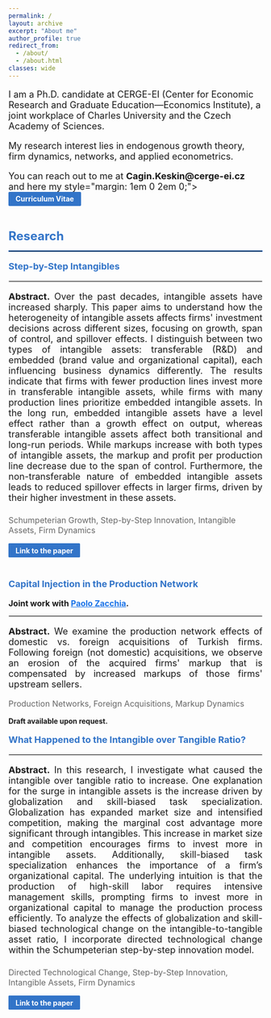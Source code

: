```yaml
---
permalink: /
layout: archive
excerpt: "About me"
author_profile: true
redirect_from: 
  - /about/
  - /about.html
classes: wide
---
```


<p style="font-size: 18px;">I am a Ph.D. candidate at CERGE-EI (Center for Economic Research and Graduate Education—Economics Institute), a joint workplace of Charles University and the Czech Academy of Sciences.</p>

<p style="font-size: 18px;">My research interest lies in endogenous growth theory, firm dynamics, networks, and applied econometrics.</p>

<p style="font-size: 18px; margin-bottom: 2.5em;">You can reach out to me at <strong style="font-size: 18px;">Cagin.Keskin@cerge-ei.cz</strong> and here my style="margin: 1em 0 2em 0;">
    <a href="/path/to/your-cv.pdf" 
       style="background-color: #3274c8;
              color: white;
              padding: 0.4em 1em;
              border-radius: 2px;
              text-decoration: none;
              font-size: 14px;
              display: inline-block;
              transition: background-color 0.3s ease;
              cursor: pointer;">
        <strong>Curriculum Vitae</strong>
    </a>
</p>

<h1 style="font-size: 24px; color: #3274c8; font-weight: bold; margin: 0.5em 0;">Research</h1>
<hr style="border: 1.5px solid #3274c8; margin: 1em 0;">

<!-- First Paper -->
<h2 style="font-size: 18px; color: #3274c8; font-weight: bold; margin: 1em 0;">Step-by-Step Intangibles</h2>
<hr style="border: 1px solid #ddd; margin: 1em 0;">
<p style="font-size: 18px; margin-bottom: 1em; text-align: justify;">
    <strong>Abstract.</strong> Over the past decades, intangible assets have increased sharply. This paper aims to understand how the heterogeneity of intangible assets affects firms' investment decisions across different sizes, focusing on growth, span of control, and spillover effects. I distinguish between two types of intangible assets: transferable (R&D) and embedded (brand value and organizational capital), each influencing business dynamics differently. The results indicate that firms with fewer production lines invest more in transferable intangible assets, while firms with many production lines prioritize embedded intangible assets. In the long run, embedded intangible assets have a level effect rather than a growth effect on output, whereas transferable intangible assets affect both transitional and long-run periods. While markups increase with both types of intangible assets, the markup and profit per production line decrease due to the span of control. Furthermore, the non-transferable nature of embedded intangible assets leads to reduced spillover effects in larger firms, driven by their higher investment in these assets.
</p>

<p style="font-size: 16px; color: #666; margin-top: 1.5em;">
Schumpeterian Growth, Step-by-Step Innovation, Intangible Assets, Firm Dynamics
</p>

<p style="margin: 1em 0 3em 0;">
    <a href="#" style="background-color: #3274c8; 
                      color: white; 
                      padding: 0.4em 1em; 
                      border-radius: 1.7px; 
                      text-decoration: none; 
                      font-size: 14px; 
                      display: inline-block;
                      transition: background-color 0.3s ease;
                      cursor: pointer;">
        <strong>Link to the paper</strong>
    </a>
</p>


<!-- Second Paper -->
<h2 style="font-size: 18px; color: #3274c8; font-weight: bold; margin: 2em 0 1em 0;">Capital Injection in the Production Network</h2>

<p style="font-size: 16px; margin-bottom: 0.5em;">
<strong>Joint work with <a href="https://www.paolozacchia.com" target="_blank" style="color: #1a73e8;">Paolo Zacchia</a>.</strong> 
</p>

<hr style="border: 1px solid #ddd; margin: 1em 0;">

<p style="font-size: 18px; margin-bottom: 1em; text-align: justify;"><strong>Abstract.</strong> We examine the production network effects of domestic vs. foreign acquisitions of Turkish firms. Following foreign (not domestic) acquisitions, we observe an erosion of the acquired firms' markup that is compensated by increased markups of those firms' upstream sellers.</p>

<p style="font-size: 16px; color: #666; margin-top: 1em;">
Production Networks, Foreign Acquisitions, Markup Dynamics
</p>

<p style="font-size: 14px; margin-bottom: 1em;"><strong>Draft available upon request.</strong></p>


<!-- Third Paper -->
<h2 style="font-size: 18px; color: #3274c8; font-weight: bold; margin: 1em 0;">What Happened to the Intangible over Tangible Ratio?</h2>
<hr style="border: 1px solid #ddd; margin: 1em 0;">
<p style="font-size: 18px; margin-bottom: 1em; text-align: justify;">
    <strong>Abstract.</strong> In this research, I investigate what caused the intangible over tangible ratio to increase. One explanation for the surge in intangible assets is the increase driven by globalization and skill-biased task specialization. Globalization has expanded market size and intensified competition, making the marginal cost advantage more significant through intangibles. This increase in market size and competition encourages firms to invest more in intangible assets. Additionally, skill-biased task specialization enhances the importance of a firm’s organizational capital. The underlying intuition is that the production of high-skill labor requires intensive management skills, prompting firms to invest more in organizational capital to manage the production process efficiently. To analyze the effects of globalization and skill-biased technological change on the intangible-to-tangible asset ratio, I incorporate directed technological change within the Schumpeterian step-by-step innovation model.
</p>

<p style="font-size: 16px; color: #666; margin-top: 1.5em;">
Directed Technological Change, Step-by-Step Innovation, Intangible Assets, Firm Dynamics
</p>

<p style="margin: 1em 0 3em 0;">
    <a href="#" style="background-color: #3274c8; 
                      color: white; 
                      padding: 0.4em 1em; 
                      border-radius: 1.7px; 
                      text-decoration: none; 
                      font-size: 14px; 
                      display: inline-block;
                      transition: background-color 0.3s ease;
                      cursor: pointer;">
        <strong>Link to the paper</strong>
    </a>
</p>





















